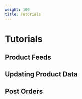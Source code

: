```yaml
---
weight: 100
title: Tutorials
---
```


# Tutorials

## Product Feeds

## Updating Product Data

## Post  Orders

